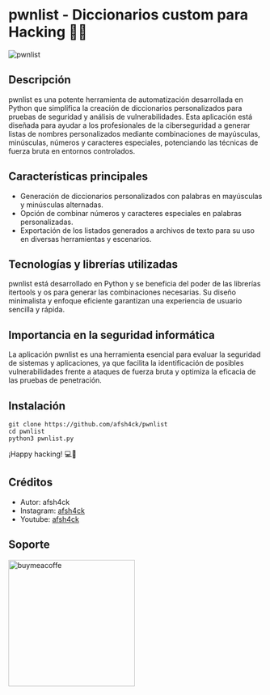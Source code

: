 # pwnlist - Diccionarios custom para Hacking 🚀🔐

![pwnlist](https://github.com/afsh4ck/pwnlist/assets/132138425/129a54ab-ba9d-4992-a826-75447e7a69e6)

## Descripción
pwnlist es una potente herramienta de automatización desarrollada en Python que simplifica la creación de diccionarios personalizados para pruebas de seguridad y análisis de vulnerabilidades. Esta aplicación está diseñada para ayudar a los profesionales de la ciberseguridad a generar listas de nombres personalizados mediante combinaciones de mayúsculas, minúsculas, números y caracteres especiales, potenciando las técnicas de fuerza bruta en entornos controlados.

## Características principales
- Generación de diccionarios personalizados con palabras en mayúsculas y minúsculas alternadas.
- Opción de combinar números y caracteres especiales en palabras personalizadas.
- Exportación de los listados generados a archivos de texto para su uso en diversas herramientas y escenarios.

## Tecnologías y librerías utilizadas
pwnlist está desarrollado en Python y se beneficia del poder de las librerías itertools y os para generar las combinaciones necesarias. Su diseño minimalista y enfoque eficiente garantizan una experiencia de usuario sencilla y rápida.

## Importancia en la seguridad informática
La aplicación pwnlist es una herramienta esencial para evaluar la seguridad de sistemas y aplicaciones, ya que facilita la identificación de posibles vulnerabilidades frente a ataques de fuerza bruta y optimiza la eficacia de las pruebas de penetración.

## Instalación
```
git clone https://github.com/afsh4ck/pwnlist
cd pwnlist
python3 pwnlist.py
```

¡Happy hacking! 💻🔐

## Créditos
- Autor:       afsh4ck
- Instagram:   <a href="https://www.instagram.com/afsh4ck">afsh4ck</a>
- Youtube:     <a href="https://youtube.com/@afsh4ck">afsh4ck</a>

## Soporte

<a href="https://www.buymeacoffee.com/afsh4ck" rel="nofollow"><img width="250" alt="buymeacoffe" src="https://camo.githubusercontent.com/b046532cac63358f348a2cf0b9f45916e7a13de1a2ccb4ebef504b0a882bb2b3/68747470733a2f2f63646e2e6275796d6561636f666665652e636f6d2f627574746f6e732f76322f64656661756c742d6f72616e67652e706e67" data-canonical-src="https://cdn.buymeacoffee.com/buttons/v2/default-orange.png" style="max-width: 100%;"></a>
